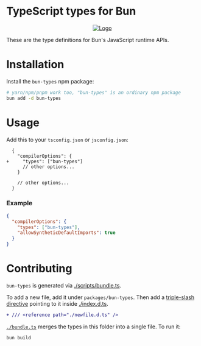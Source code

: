 # TypeScript types for Bun

<p align="center">
  <a href="https://bun.sh"><img src="https://bun.sh/logo@2x.png" alt="Logo"></a>
</p>

These are the type definitions for Bun's JavaScript runtime APIs.

# Installation

Install the `bun-types` npm package:

```bash
# yarn/npm/pnpm work too, "bun-types" is an ordinary npm package
bun add -d bun-types
```

# Usage

Add this to your `tsconfig.json` or `jsconfig.json`:

```jsonc-diff
  {
    "compilerOptions": {
+     "types": ["bun-types"]
      // other options...
    }

    // other options...
  }
```

### Example

```json
{
  "compilerOptions": {
    "types": ["bun-types"],
    "allowSyntheticDefaultImports": true
  }
}
```

# Contributing

`bun-types` is generated via [./scripts/bundle.ts](./scripts/bundle.ts).

To add a new file, add it under `packages/bun-types`. Then add a [triple-slash directive](https://www.typescriptlang.org/docs/handbook/triple-slash-directives.html) pointing to it inside [./index.d.ts](./index.d.ts).

```diff
+ /// <reference path="./newfile.d.ts" />
```

[`./bundle.ts`](./bundle.ts) merges the types in this folder into a single file. To run it:

```bash
bun build
```
